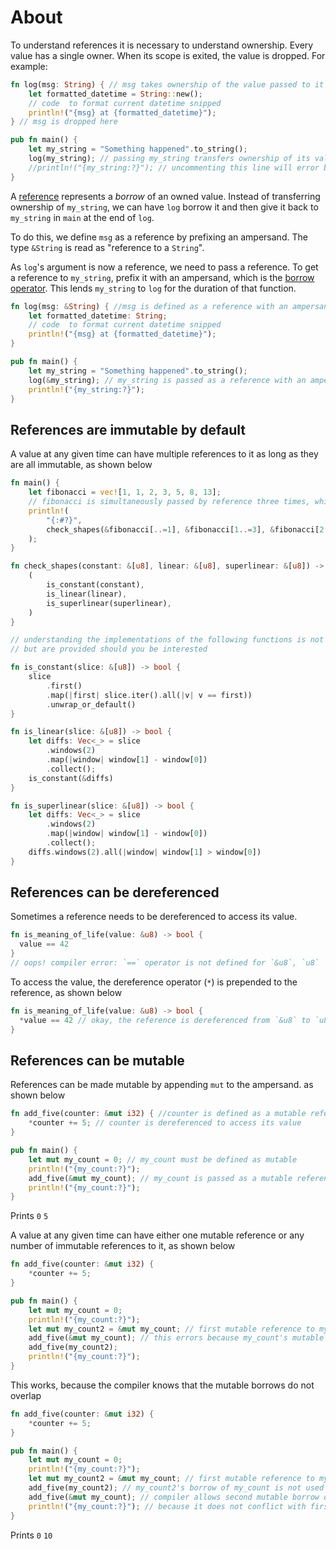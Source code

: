# About

To understand references it is necessary to understand ownership. Every value has a single owner. When its scope is exited, the value is dropped.
For example:

```rust
fn log(msg: String) { // msg takes ownership of the value passed to it
    let formatted_datetime = String::new();
    // code  to format current datetime snipped
    println!("{msg} at {formatted_datetime}");
} // msg is dropped here

pub fn main() {
    let my_string = "Something happened".to_string();
    log(my_string); // passing my_string transfers ownership of its value to msg
    //println!("{my_string:?}"); // uncommenting this line will error because my_string's value has been dropped while owned by msg
}
```

A [reference][borrow] represents a _borrow_ of an owned value. Instead of transferring ownership of `my_string`, we can have `log` borrow it and
then give it back to `my_string` in `main` at the end of `log`.

To do this, we define `msg` as a reference by prefixing an ampersand. The type `&String` is read as "reference to a `String`".

As `log`'s argument is now a reference, we need to pass a reference. To get a reference to `my_string`, prefix it with an ampersand, which is
the [borrow operator](https://doc.rust-lang.org/reference/expressions/operator-expr.html#borrow-operators). This lends `my_string` to `log`
for the duration of that function.

```rust
fn log(msg: &String) { //msg is defined as a reference with an ampersand
    let formatted_datetime: String;
    // code  to format current datetime snipped
    println!("{msg} at {formatted_datetime}");
}

pub fn main() {
    let my_string = "Something happened".to_string();
    log(&my_string); // my_string is passed as a reference with an ampersand
    println!("{my_string:?}");
}
```

## References are immutable by default

A value at any given time can have multiple references to it as long as they are all immutable, as shown below

```rust
fn main() {
    let fibonacci = vec![1, 1, 2, 3, 5, 8, 13];
    // fibonacci is simultaneously passed by reference three times, which is okay because they are all immutable references
    println!(
        "{:#?}",
        check_shapes(&fibonacci[..=1], &fibonacci[1..=3], &fibonacci[2..],)
    );
}

fn check_shapes(constant: &[u8], linear: &[u8], superlinear: &[u8]) -> (bool, bool, bool) {
    (
        is_constant(constant),
        is_linear(linear),
        is_superlinear(superlinear),
    )
}

// understanding the implementations of the following functions is not necessary for this example
// but are provided should you be interested

fn is_constant(slice: &[u8]) -> bool {
    slice
        .first()
        .map(|first| slice.iter().all(|v| v == first))
        .unwrap_or_default()
}

fn is_linear(slice: &[u8]) -> bool {
    let diffs: Vec<_> = slice
        .windows(2)
        .map(|window| window[1] - window[0])
        .collect();
    is_constant(&diffs)
}

fn is_superlinear(slice: &[u8]) -> bool {
    let diffs: Vec<_> = slice
        .windows(2)
        .map(|window| window[1] - window[0])
        .collect();
    diffs.windows(2).all(|window| window[1] > window[0])
}
```

## References can be dereferenced

Sometimes a reference needs to be dereferenced to access its value.

```rust
fn is_meaning_of_life(value: &u8) -> bool {
  value == 42
}
// oops! compiler error: `==` operator is not defined for `&u8`, `u8`
```

To access the value, the dereference operator (`*`) is prepended to the reference, as shown below

```rust
fn is_meaning_of_life(value: &u8) -> bool {
  *value == 42 // okay, the reference is dereferenced from `&u8` to `u8` which `==` can compare with another `u8`
}
```

## References can be mutable

References can be made mutable by appending `mut` to the ampersand. as shown below

```rust
fn add_five(counter: &mut i32) { //counter is defined as a mutable reference
    *counter += 5; // counter is dereferenced to access its value
}

pub fn main() {
    let mut my_count = 0; // my_count must be defined as mutable
    println!("{my_count:?}");
    add_five(&mut my_count); // my_count is passed as a mutable reference
    println!("{my_count:?}");
}
```

Prints
`0`
`5`

A value at any given time can have either one mutable reference or any number of immutable references to it, as shown below

```rust
fn add_five(counter: &mut i32) {
    *counter += 5;
}

pub fn main() {
    let mut my_count = 0;
    println!("{my_count:?}");
    let mut my_count2 = &mut my_count; // first mutable reference to my_count
    add_five(&mut my_count); // this errors because my_count's mutable borrow by my_count2 will be used on the next line
    add_five(my_count2);
    println!("{my_count:?}");
}
```

This works, because the compiler knows that the mutable borrows do not overlap

```rust
fn add_five(counter: &mut i32) {
    *counter += 5;
}

pub fn main() {
    let mut my_count = 0;
    println!("{my_count:?}");
    let mut my_count2 = &mut my_count; // first mutable reference to my_count
    add_five(my_count2); // my_count2's borrow of my_count is not used afer this point
    add_five(&mut my_count); // compiler allows second mutable borrow of my_count
    println!("{my_count:?}"); // because it does not conflict with first mutable borrow
}
```

Prints
`0`
`10`

[reference]: https://doc.rust-lang.org/std/primitive.reference.html
[borrow]: https://doc.rust-lang.org/book/ch04-02-references-and-borrowing.html
